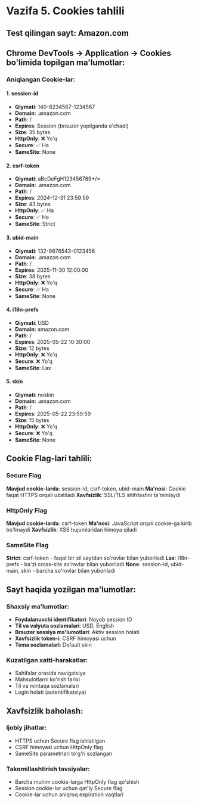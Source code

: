 # Vazifa 5. Cookies tahlili

## Test qilingan sayt: Amazon.com

## Chrome DevTools → Application → Cookies bo'limida topilgan ma'lumotlar:

### Aniqlangan Cookie-lar:

#### 1. session-id
- **Qiymati**: 140-8234567-1234567
- **Domain**: .amazon.com
- **Path**: /
- **Expires**: Session (brauzer yopilganda o'chadi)
- **Size**: 35 bytes
- **HttpOnly**: ❌ Yo'q
- **Secure**: ✅ Ha
- **SameSite**: None

#### 2. csrf-token
- **Qiymati**: aBcDeFgH123456789+/=
- **Domain**: .amazon.com
- **Path**: /
- **Expires**: 2024-12-31 23:59:59
- **Size**: 43 bytes
- **HttpOnly**: ✅ Ha
- **Secure**: ✅ Ha
- **SameSite**: Strict

#### 3. ubid-main
- **Qiymati**: 132-9876543-0123456
- **Domain**: .amazon.com
- **Path**: /
- **Expires**: 2025-11-30 12:00:00
- **Size**: 38 bytes
- **HttpOnly**: ❌ Yo'q
- **Secure**: ✅ Ha
- **SameSite**: None

#### 4. i18n-prefs
- **Qiymati**: USD
- **Domain**: amazon.com
- **Path**: /
- **Expires**: 2025-05-22 10:30:00
- **Size**: 12 bytes
- **HttpOnly**: ❌ Yo'q
- **Secure**: ❌ Yo'q
- **SameSite**: Lax

#### 5. skin
- **Qiymati**: noskin
- **Domain**: .amazon.com
- **Path**: /
- **Expires**: 2025-05-22 23:59:59
- **Size**: 15 bytes
- **HttpOnly**: ❌ Yo'q
- **Secure**: ❌ Yo'q
- **SameSite**: None

## Cookie Flag-lari tahlili:

### Secure Flag
**Mavjud cookie-larda**: session-id, csrf-token, ubid-main
**Ma'nosi**: Cookie faqat HTTPS orqali uzatiladi
**Xavfsizlik**: SSL/TLS shifrlashni ta'minlaydi

### HttpOnly Flag
**Mavjud cookie-larda**: csrf-token
**Ma'nosi**: JavaScript orqali cookie-ga kirib bo'lmaydi
**Xavfsizlik**: XSS hujumlaridan himoya qiladi

### SameSite Flag
**Strict**: csrf-token - faqat bir xil saytdan so'rovlar bilan yuboriladi
**Lax**: i18n-prefs - ba'zi cross-site so'rovlar bilan yuboriladi
**None**: session-id, ubid-main, skin - barcha so'rovlar bilan yuboriladi

## Sayt haqida yozilgan ma'lumotlar:

### Shaxsiy ma'lumotlar:
- **Foydalanuvchi identifikatori**: Noyob session ID
- **Til va valyuta sozlamalari**: USD, English
- **Brauzer sessiya ma'lumotlari**: Aktiv session holati
- **Xavfsizlik token-i**: CSRF himoyasi uchun
- **Tema sozlamalari**: Default skin

### Kuzatilgan xatti-harakatlar:
- Sahifalar orasida navigatsiya
- Mahsulotlarni ko'rish tarixi
- Til va mintaqa sozlamalari
- Login holati (autentifikatsiya)

## Xavfsizlik baholash:

### Ijobiy jihatlar:
- HTTPS uchun Secure flag ishlatilgan
- CSRF himoyasi uchun HttpOnly flag
- SameSite parametrlari to'g'ri sozlangan

### Takomillashtirish tavsiyalar:
- Barcha muhim cookie-larga HttpOnly flag qo'shish
- Session cookie-lar uchun qat'iy Secure flag
- Cookie-lar uchun aniqroq expiration vaqtlari